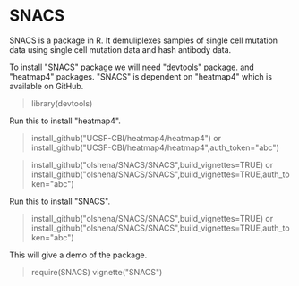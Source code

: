 # SNACS

SNACS is a package in R. It demuliplexes samples of single cell mutation data using single cell mutation data and hash antibody data.

To install "SNACS" package we will need "devtools" package. and "heatmap4" packages.
"SNACS" is dependent on "heatmap4" which is available on GitHub.

> library(devtools)

Run this to install "heatmap4".
> install_github("UCSF-CBI/heatmap4/heatmap4")
or 
> install_github("UCSF-CBI/heatmap4/heatmap4",auth_token="abc")

> install_github("olshena/SNACS/SNACS",build_vignettes=TRUE)
or
> install_github("olshena/SNACS/SNACS",build_vignettes=TRUE,auth_token="abc")

Run this to install "SNACS".
> install_github("olshena/SNACS/SNACS",build_vignettes=TRUE)
or
> install_github("olshena/SNACS/SNACS",build_vignettes=TRUE,auth_token="abc")

This will give a demo of the package.
> require(SNACS)
> vignette("SNACS")
